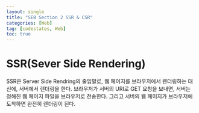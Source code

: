 ```yaml
---
layout: single
title: "SEB Section 2 SSR & CSR"
categories: [Web]
tag: [codestates, Web]
toc: true
---
```


# SSR(Sever Side Rendering)

SSR은 Server Side Rendring의 줄임말로, 웹 페이지를 브라우저에서 렌더링하는 대신에, 서버에서 렌더링을 한다. 브라우저가 서버의 URI로 GET 요청을 보내면, 서버는 정해진 웹 페이지 파일을 브라우저로 전송한다. 그리고 서버의 웹 페이지가 브라우저에 도착하면 완전히 렌더링이 된다.
